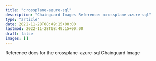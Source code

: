 ```yaml
---
title: "crossplane-azure-sql"
description: "Chainguard Images Reference: crossplane-azure-sql"
type: "article"
date: 2022-11-28T08:49:15+00:00
lastmod: 2022-11-28T08:49:15+00:00
draft: false
images: []
---
```


Reference docs for the crossplane-azure-sql Chainguard Image
